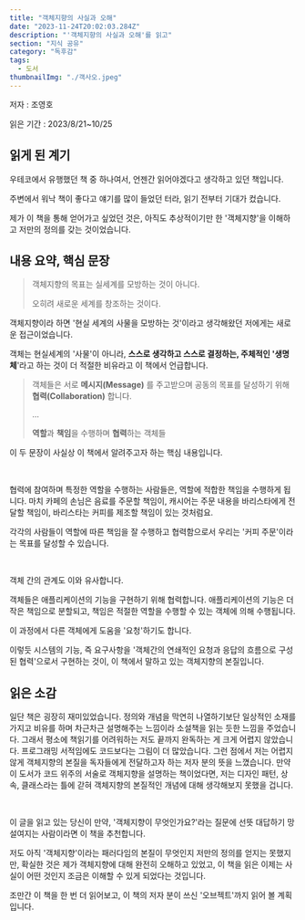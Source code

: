 ```yaml
---
title: "객체지향의 사실과 오해"
date: "2023-11-24T20:02:03.284Z"
description: "'객체지향의 사실과 오해'를 읽고"
section: "지식 공유" 
category: "독후감"
tags:
  - 도서
thumbnailImg: "./객사오.jpeg"
---
```


저자 : 조영호

읽은 기간 : 2023/8/21~10/25

## 읽게 된 계기
우테코에서 유행했던 책 중 하나여서, 언젠간 읽어야겠다고 생각하고 있던 책입니다.

주변에서 워낙 책이 좋다고 얘기를 많이 들었던 터라, 읽기 전부터 기대가 컸습니다.

제가 이 책을 통해 얻어가고 싶었던 것은, 아직도 추상적이기만 한 '객체지향'을 이해하고 저만의 정의를 갖는 것이었습니다.

## 내용 요약, 핵심 문장

> 객체지향의 목표는 실세계를 모방하는 것이 아니다.
>
> 오히려 새로운 세계를 창조하는 것이다.

객체지향이라 하면 '현실 세계의 사물을 모방하는 것'이라고 생각해왔던 저에게는 새로운 접근이었습니다. 

객체는 현실세계의 '사물'이 아니라, **스스로 생각하고 스스로 결정하는, 주체적인 '생명체**'라고 하는 것이 더 적절한 비유라고 이 책에서 언급합니다.

> 객체들은 서로 **메시지(Message)** 를 주고받으며 공동의 목표를 달성하기 위해 **협력(Collaboration)** 합니다.
>
> ...
>
> **역할**과 **책임**을 수행하며 **협력**하는 객체들

이 두 문장이 사실상 이 책에서 알려주고자 하는 핵심 내용입니다.

<br/>

협력에 참여하며 특정한 역할을 수행하는 사람들은, 역할에 적합한 책임을 수행하게 됩니다. 마치 카페의 손님은 음료를 주문할 책임이, 캐시어는 주문 내용을 바리스타에게 전달할 책임이, 바리스타는 커피를 제조할 책임이 있는 것처럼요.

각각의 사람들이 역할에 따른 책임을 잘 수행하고 협력함으로서 우리는 '커피 주문'이라는 목표를 달성할 수 있습니다.

<br/>

객체 간의 관계도 이와 유사합니다.

객체들은 애플리케이션의 기능을 구현하기 위해 협력합니다. 애플리케이션의 기능은 더 작은 책임으로 분할되고, 책임은 적절한 역할을 수행할 수 있는 객체에 의해 수행됩니다.

이 과정에서 다른 객체에게 도움을 '요청'하기도 합니다.

이렇듯 시스템의 기능, 즉 요구사항을 '객체간의 연쇄적인 요청과 응답의 흐름으로 구성된 협력'으로서 구현하는 것이, 이 책에서 말하고 있는 객체지향의 본질입니다.

## 읽은 소감
일단 책은 굉장히 재미있었습니다. 정의와 개념을 막연히 나열하기보단 일상적인 소재를 가지고 비유를 하며 차근차근 설명해주는 느낌이라 소설책을 읽는 듯한 느낌을 주었습니다. 그래서 평소에 책읽기를 어려워하는 저도 끝까지 완독하는 게 크게 어렵지 않았습니다. 프로그래밍 서적임에도 코드보다는 그림이 더 많았습니다. 그런 점에서 저는 어렵지 않게 객체지향의 본질을 독자들에게 전달하고자 하는 저자 분의 뜻을 느꼈습니다. 만약 이 도서가 코드 위주의 서술로 객체지향을 설명하는 책이었다면, 저는 디자인 패턴, 상속, 클래스라는 틀에 갇혀 객체지향의 본질적인 개념에 대해 생각해보지 못했을 겁니다.

<br/>

이 글을 읽고 있는 당신이 만약, '객체지향이 무엇인가요?'라는 질문에 선뜻 대답하기 망설여지는 사람이라면 이 책을 추천합니다.

저도 아직 '객체지향'이라는 패러다임의 본질이 무엇인지 저만의 정의를 얻지는 못했지만, 확실한 것은 제가 객체지향에 대해 완전히 오해하고 있었고, 이 책을 읽은 이제는 사실이 어떤 것인지 조금은 이해할 수 있게 되었다는 것입니다.

조만간 이 책을 한 번 더 읽어보고, 이 책의 저자 분이 쓰신 '오브젝트'까지 읽어 볼 계획입니다.





